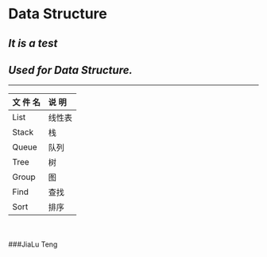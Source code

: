 # Data Structure

## *It is a test*
## *Used for Data Structure.*
-----

|文  件  名|说 明|
|:---|:---|
List|线性表
Stack|栈
Queue|队列
Tree|树
Group|图
Find|查找
Sort|排序

<br/>
<br/>
###JiaLu Teng


